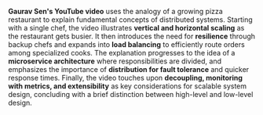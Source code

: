 **Gaurav Sen's YouTube video** uses the analogy of a growing pizza restaurant to explain fundamental concepts of distributed systems. Starting with a single chef, the video illustrates **vertical and horizontal scaling** as the restaurant gets busier. It then introduces the need for **resilience** through backup chefs and expands into **load balancing** to efficiently route orders among specialized cooks. The explanation progresses to the idea of a **microservice architecture** where responsibilities are divided, and emphasizes the importance of **distribution for fault tolerance** and quicker response times. Finally, the video touches upon **decoupling, monitoring with metrics, and extensibility** as key considerations for scalable system design, concluding with a brief distinction between high-level and low-level design.


